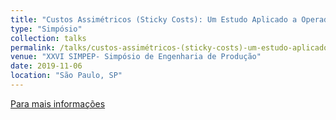 ```yaml
---
title: "Custos Assimétricos (Sticky Costs): Um Estudo Aplicado a Operadoras de Planos de Saúde da Modalidade de Medicina de Grupo"
type: "Simpósio"
collection: talks
permalink: /talks/custos-assimétricos-(sticky-costs)-um-estudo-aplicado-a-operadoras-de-planos-de-saúde-da-modalidade-de-medicina-de-grupo
venue: "XXVI SIMPEP- Simpósio de Engenharia de Produção"
date: 2019-11-06
location: "São Paulo, SP"
---
```


[Para mais informações](https://simpep.feb.unesp.br/abrir_arquivo_pdf.php?tipo=artigo&evento=14&art=886&cad=1757&opcao=com_id)


